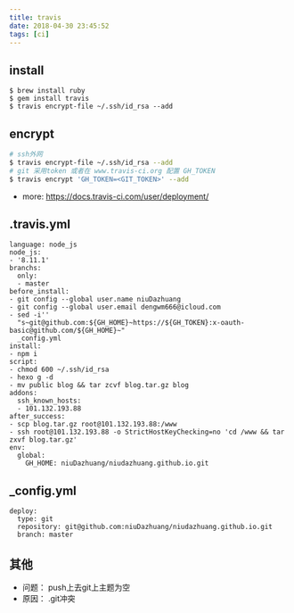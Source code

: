 ```yaml
---
title: travis
date: 2018-04-30 23:45:52
tags: [ci]
---
```


## install
```
$ brew install ruby
$ gem install travis
$ travis encrypt-file ~/.ssh/id_rsa --add
```

## encrypt
```bash
# ssh外网
$ travis encrypt-file ~/.ssh/id_rsa --add
# git 采用token 或者在 www.travis-ci.org 配置 GH_TOKEN
$ travis encrypt 'GH_TOKEN=<GIT_TOKEN>' --add
```
- more: https://docs.travis-ci.com/user/deployment/

## .travis.yml
```
language: node_js
node_js:
- '8.11.1'
branchs:
  only:
  - master
before_install:
- git config --global user.name niuDazhuang
- git config --global user.email dengwm666@icloud.com
- sed -i''
  "s~git@github.com:${GH_HOME}~https://${GH_TOKEN}:x-oauth-basic@github.com/${GH_HOME}~"
  _config.yml
install:
- npm i
script:
- chmod 600 ~/.ssh/id_rsa
- hexo g -d
- mv public blog && tar zcvf blog.tar.gz blog
addons:
  ssh_known_hosts:
  - 101.132.193.88
after_success:
- scp blog.tar.gz root@101.132.193.88:/www
- ssh root@101.132.193.88 -o StrictHostKeyChecking=no 'cd /www && tar zxvf blog.tar.gz'
env:
  global:
    GH_HOME: niuDazhuang/niudazhuang.github.io.git
```

## _config.yml

```
deploy:
  type: git
  repository: git@github.com:niuDazhuang/niudazhuang.github.io.git
  branch: master
```

## 其他
- 问题： push上去git上主题为空
- 原因： .git冲突
